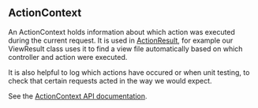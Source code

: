 ## ActionContext

An ActionContext holds information about which action was executed during the current request.  It is used in [ActionResult](http://ufront.net/api/ufront/web/result/ActionResult.html), for example our ViewResult class uses it to find a view file automatically based on which controller and action were executed.  

It is also helpful to log which actions have occured or when unit testing, to check that certain requests acted in the way we would expect.

See the [ActionContext API documentation](http://ufront.net/api/ufront/web/context/ActionContext.html).